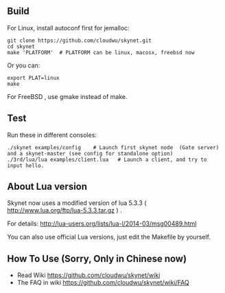 ## Build

For Linux, install autoconf first for jemalloc:

```
git clone https://github.com/cloudwu/skynet.git
cd skynet
make 'PLATFORM'  # PLATFORM can be linux, macosx, freebsd now
```

Or you can:

```
export PLAT=linux
make
```

For FreeBSD , use gmake instead of make.

## Test

Run these in different consoles:

```
./skynet examples/config	# Launch first skynet node  (Gate server) and a skynet-master (see config for standalone option)
./3rd/lua/lua examples/client.lua 	# Launch a client, and try to input hello.
```

## About Lua version

Skynet now uses a modified version of lua 5.3.3 ( http://www.lua.org/ftp/lua-5.3.3.tar.gz ) .

For details: http://lua-users.org/lists/lua-l/2014-03/msg00489.html

You can also use official Lua versions, just edit the Makefile by yourself.

## How To Use (Sorry, Only in Chinese now)

* Read Wiki https://github.com/cloudwu/skynet/wiki
* The FAQ in wiki https://github.com/cloudwu/skynet/wiki/FAQ
